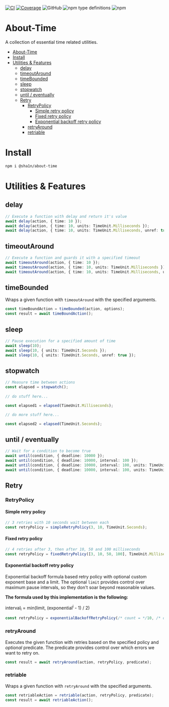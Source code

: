 [![CI](https://github.com/sha1n/about-time/actions/workflows/ci.yml/badge.svg)](https://github.com/sha1n/about-time/actions/workflows/ci.yml)
[![Coverage](https://github.com/sha1n/about-time/actions/workflows/coverage.yml/badge.svg)](https://github.com/sha1n/about-time/actions/workflows/coverage.yml)
![GitHub](https://img.shields.io/github/license/sha1n/about-time)
![npm type definitions](https://img.shields.io/npm/types/@sha1n/about-time)
![npm](https://img.shields.io/npm/v/@sha1n/about-time)


# About-Time

A collection of essential time related utilities.

- [About-Time](#about-time)
- [Install](#install)
- [Utilities & Features](#utilities--features)
  - [delay](#delay)
  - [timeoutAround](#timeoutaround)
  - [timeBounded](#timebounded)
  - [sleep](#sleep)
  - [stopwatch](#stopwatch)
  - [until / eventually](#until--eventually)
  - [Retry](#retry)
    - [RetryPolicy](#retrypolicy)
      - [Simple retry policy](#simple-retry-policy)
      - [Fixed retry policy](#fixed-retry-policy)
      - [Exponential backoff retry policy](#exponential-backoff-retry-policy)
    - [retryAround](#retryaround)
    - [retriable](#retriable)


# Install
```bash
npm i @sha1n/about-time
```

# Utilities & Features
## delay
```ts
// Execute a function with delay and return it's value
await delay(action, { time: 10 });
await delay(action, { time: 10, units: TimeUnit.Milliseconds });
await delay(action, { time: 10, units: TimeUnit.Milliseconds, unref: true });
```

## timeoutAround
```ts
// Execute a function and guards it with a specified timeout
await timeoutAround(action, { time: 10 });
await timeoutAround(action, { time: 10, units: TimeUnit.Milliseconds });
await timeoutAround(action, { time: 10, units: TimeUnit.Milliseconds, unref: true });
```

## timeBounded
Wraps a given function with `timeoutAround` with the specified arguments.
```ts
const timeBoundAction = timeBounded(action, options);
const result = await timeBoundAction();
```


## sleep
```ts
// Pause execution for a specified amount of time
await sleep(10);
await sleep(10, { units: TimeUnit.Seconds });
await sleep(10, { units: TimeUnit.Seconds, unref: true });
```

## stopwatch
```ts
// Measure time between actions
const elapsed = stopwatch();
    
// do stuff here...

const elapsed1 = elapsed(TimeUnit.Milliseconds);

// do more stuff here...

const elapsed2 = elapsed(TimeUnit.Seconds);
```

## until / eventually
```ts
// Wait for a condition to become true
await until(condition, { deadline: 10000 });
await until(condition, { deadline: 10000, interval: 100 });
await until(condition, { deadline: 10000, interval: 100, units: TimeUnit.Milliseconds });
await until(condition, { deadline: 10000, interval: 100, units: TimeUnit.Milliseconds, unref: true });
```

## Retry

### RetryPolicy
#### Simple retry policy
```ts
// 3 retries with 10 seconds wait between each
const retryPolicy = simpleRetryPolicy(3, 10, TimeUnit.Seconds);
```

#### Fixed retry policy
```ts
// 4 retries after 3, then after 10, 50 and 100 milliseconds
const retryPolicy = fixedRetryPolicy([3, 10, 50, 100], TimeUnit.Milliseconds);
```

#### Exponential backoff retry policy
Exponential backoff formula based retry policy with optional custom exponent base and a limit. 
The optional `limit` provides control over maximum pause intervals, so they don't soar beyond reasonable values.

**The formula used by this implementation is the following:** 

interval<sub>i</sub> = min(limit, (exponential<sup>i</sup> - 1) / 2)

```ts
const retryPolicy = exponentialBackoffRetryPolicy(/* count = */10, /* opts?: { exponential?: number, limit?: number, units?: TimeUnit }*/);
```

### retryAround
Executes the given function with retries based on the specified policy and *optional* predicate.
The predicate provides control over which errors we want to retry on.
```ts
const result = await retryAround(action, retryPolicy, predicate);
```

### retriable
Wraps a given function with `retryAround` with the specified arguments.
```ts
const retriableAction = retriable(action, retryPolicy, predicate);
const result = await retriableAction();
```
